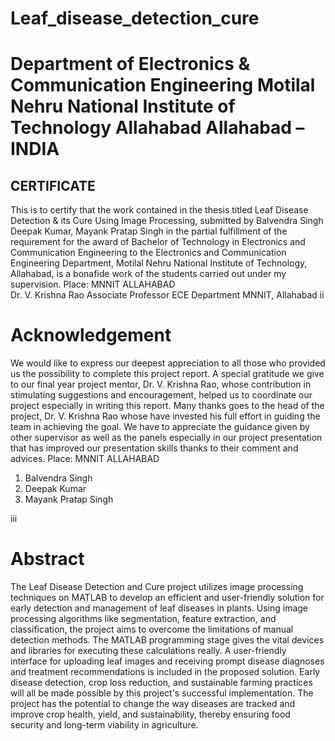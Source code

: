 # Leaf_disease_detection_cure
<h1>Department of Electronics & Communication 
Engineering
Motilal Nehru National Institute of Technology Allahabad
Allahabad – INDIA</h1>
<h2>CERTIFICATE</h2>
This is to certify that the work contained in the thesis titled Leaf Disease Detection
& its Cure Using Image Processing, submitted by Balvendra Singh
Deepak Kumar, Mayank Pratap Singh in the partial 
fulfillment of the requirement for the award of Bachelor of Technology in 
Electronics and Communication Engineering to the Electronics and 
Communication Engineering Department, Motilal Nehru National Institute of 
Technology, Allahabad, is a bonafide work of the students carried out under my 
supervision.
Place: MNNIT ALLAHABAD
<br>
Dr. V. Krishna Rao
Associate Professor
ECE Department
MNNIT, Allahabad
ii
<h1>Acknowledgement</h1>
We would like to express our deepest appreciation to all those who provided us the 
possibility to complete this project report. A special gratitude we give to our final 
year project mentor, Dr. V. Krishna Rao, whose contribution in stimulating 
suggestions and encouragement, helped us to coordinate our project especially in 
writing this report.
Many thanks goes to the head of the project, Dr. V. Krishna Rao whose have 
invested his full effort in guiding the team in achieving the goal. We have to 
appreciate the guidance given by other supervisor as well as the panels especially 
in our project presentation that has improved our presentation skills thanks to their 
comment and advices.
Place: MNNIT ALLAHABAD
<ol>
 <li>Balvendra Singh</li>
 <li>Deepak Kumar</li>
 <li>Mayank Pratap Singh</li>
</ol>


iii
<h1>Abstract</h1>
The Leaf Disease Detection and Cure project utilizes image processing techniques 
on MATLAB to develop an efficient and user-friendly solution for early detection 
and management of leaf diseases in plants. Using image processing algorithms like 
segmentation, feature extraction, and classification, the project aims to overcome 
the limitations of manual detection methods. 
The MATLAB programming stage gives the vital devices and libraries for 
executing these calculations really. A user-friendly interface for uploading leaf 
images and receiving prompt disease diagnoses and treatment recommendations is 
included in the proposed solution. 
Early disease detection, crop loss reduction, and sustainable farming practices will 
all be made possible by this project's successful implementation. The project has 
the potential to change the way diseases are tracked and improve crop health, yield, 
and sustainability, thereby ensuring food security and long-term viability in 
agriculture.
